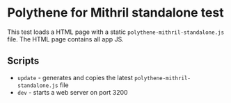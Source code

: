 # Polythene for Mithril standalone test

This test loads a HTML page with a static `polythene-mithril-standalone.js` file.
The HTML page contains all app JS.


## Scripts
  
* `update` - generates and copies the latest `polythene-mithril-standalone.js` file
* `dev` - starts a web server on port 3200
